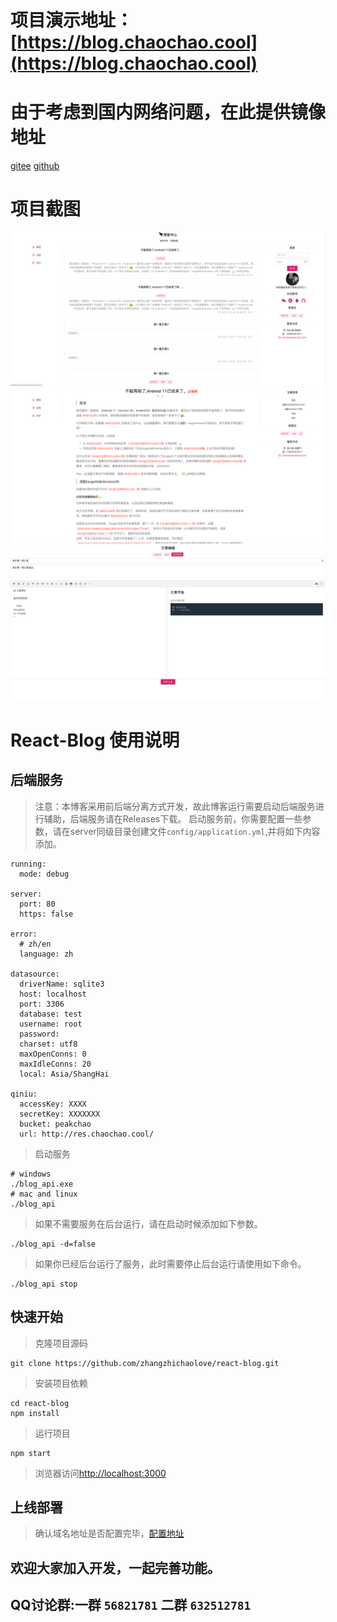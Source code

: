 # 项目演示地址：[https://blog.chaochao.cool](https://blog.chaochao.cool)

# 由于考虑到国内网络问题，在此提供镜像地址

[gitee](https://gitee.com/peakchao/react-blog.git)
[github](https://github.com/zhangzhichaolove/react-blog.git)

# 项目截图

![首页](screenshot/main.png)
![博客详情](screenshot/blog.png)
![博客编辑](screenshot/edit.png)
# React-Blog 使用说明

## 后端服务

> 注意：本博客采用前后端分离方式开发，故此博客运行需要启动后端服务进行辅助，后端服务请在Releases下载。
> 启动服务前，你需要配置一些参数，请在server同级目录创建文件`config/application.yml`,并将如下内容添加。

```
running:
  mode: debug

server:
  port: 80
  https: false

error:
  # zh/en
  language: zh

datasource:
  driverName: sqlite3
  host: localhost
  port: 3306
  database: test
  username: root
  password:
  charset: utf8
  maxOpenConns: 0
  maxIdleConns: 20
  local: Asia/ShangHai

qiniu:
  accessKey: XXXX
  secretKey: XXXXXXX
  bucket: peakchao
  url: http://res.chaochao.cool/
```

> 启动服务

```
# windows
./blog_api.exe
# mac and linux
./blog_api
```

> 如果不需要服务在后台运行，请在启动时候添加如下参数。

```
./blog_api -d=false
```

> 如果你已经后台运行了服务，此时需要停止后台运行请使用如下命令。

```
./blog_api stop
```

## 快速开始

> 克隆项目源码

```
git clone https://github.com/zhangzhichaolove/react-blog.git
```

> 安装项目依赖

```
cd react-blog
npm install
```

> 运行项目

```
npm start
```

> 浏览器访问[http://localhost:3000](http://localhost:3000)

## 上线部署

> 确认域名地址是否配置完毕，[配置地址](util/AxiosUtil.ts)

## 欢迎大家加入开发，一起完善功能。
## QQ讨论群:一群 `56821781`  二群 `632512781`